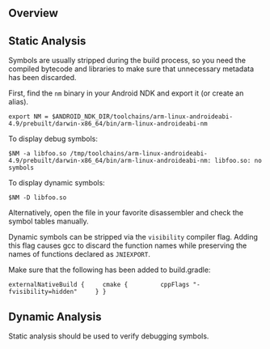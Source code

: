## Overview

## Static Analysis

Symbols are usually stripped during the build process, so you need the compiled bytecode and libraries to make sure that unnecessary metadata has been discarded.

First, find the `nm` binary in your Android NDK and export it (or create an alias).

`export NM = $ANDROID_NDK_DIR/toolchains/arm-linux-androideabi-4.9/prebuilt/darwin-x86_64/bin/arm-linux-androideabi-nm`

To display debug symbols:

`$NM -a libfoo.so /tmp/toolchains/arm-linux-androideabi-4.9/prebuilt/darwin-x86_64/bin/arm-linux-androideabi-nm: libfoo.so: no symbols`

To display dynamic symbols:

`$NM -D libfoo.so`

Alternatively, open the file in your favorite disassembler and check the symbol tables manually.

Dynamic symbols can be stripped via the `visibility` compiler flag. Adding this flag causes gcc to discard the function names while preserving the names of functions declared as `JNIEXPORT`.

Make sure that the following has been added to build.gradle:

`externalNativeBuild {     cmake {         cppFlags "-fvisibility=hidden"     } }`

## Dynamic Analysis

Static analysis should be used to verify debugging symbols.